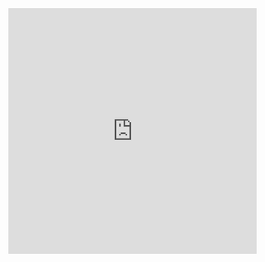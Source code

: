 <iframe scrolling="no" src="http://player.youku.com/embed/XMTI1OTg5MzE0OA==" align="" width="100%" frameborder="0" height="500"></iframe>